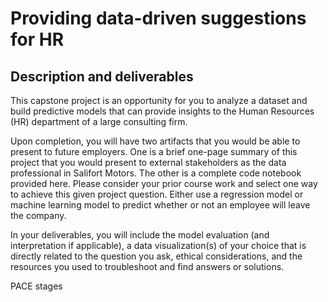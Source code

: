 # **Providing data-driven suggestions for HR**

## Description and deliverables

This capstone project is an opportunity for you to analyze a dataset and build predictive models that can provide insights to the Human Resources (HR) department of a large consulting firm.

Upon completion, you will have two artifacts that you would be able to present to future employers. One is a brief one-page summary of this project that you would present to external stakeholders as the data professional in Salifort Motors. The other is a complete code notebook provided here. Please consider your prior course work and select one way to achieve this given project question. Either use a regression model or machine learning model to predict whether or not an employee will leave the company.

In your deliverables, you will include the model evaluation (and interpretation if applicable), a data visualization(s) of your choice that is directly related to the question you ask, ethical considerations, and the resources you used to troubleshoot and find answers or solutions.

PACE stages


